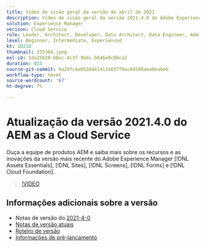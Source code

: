 ```yaml
---
title: Vídeo de visão geral da versão de abril de 2021
description: Vídeo de visão geral da versão 2021.4.0 do Adobe Experience Manager as a Cloud Service
solution: Experience Manager
verison: Cloud Service
role: Leader, Architect, Developer, Data Architect, Data Engineer, Admin, User
level: Beginner, Intermediate, Experienced
kt: 10218
thumbnail: 333364.jpeg
exl-id: 1da25820-68ec-4c3f-9bdc-b646e8c04ca2
duration: 833
source-git-commit: 9a297cda953d4414131657f9ac84580aea0eabeb
workflow-type: tm+mt
source-wordcount: '67'
ht-degree: 7%

---
```


# Atualização da versão 2021.4.0 do AEM as a Cloud Service

Ouça a equipe de produtos AEM e saiba mais sobre os recursos e as inovações da versão mais recente do Adobe Experience Manager [!DNL Assets Essentials], [!DNL Sites], [!DNL Screens], [!DNL Forms] e [!DNL Cloud Foundation].

>[!VIDEO](https://video.tv.adobe.com/v/333364/?quality=12&learn=on)

## Informações adicionais sobre a versão

* Notas de versão do [2021-4-0](https://experienceleague.adobe.com/docs/experience-manager-cloud-service/content/release-notes/release-notes/2021/release-notes-2021-4-0.html?lang=pt-BR)
* [Notas de versão atuais](https://experienceleague.adobe.com/docs/experience-manager-cloud-service/content/release-notes/home.html?lang=pt-BR)
* [Roteiro de versão](https://experienceleague.adobe.com/docs/experience-manager-release-information/aem-release-updates/update-releases-roadmap.html?lang=pt-BR)
* [Informações de pré-lançamento](https://experienceleague.adobe.com/docs/experience-manager-cloud-service/content/release-notes/prerelease.html?lang=pt-BR)
